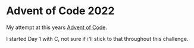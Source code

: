 # Advent of Code 2022

My attempt at this years [Advent of Code](https://adventofcode.com/2022/).

I started Day 1 with C, not sure if i'll stick to that throughout this challenge.
